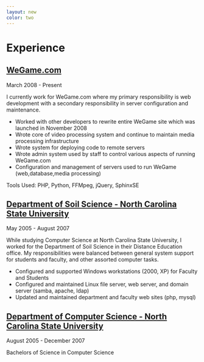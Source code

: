 ```yaml
---
layout: new
color: two
---
```

# Experience

## [WeGame.com](http://www.wegame.com/)

March 2008 - Present

I currently work for WeGame.com where my primary responsibility is web development with a secondary responsibility in server configuration and maintenance.

* Worked with other developers to rewrite entire WeGame site which was launched in November 2008
* Wrote core of video processing system and continue to maintain media processing infrastructure
* Wrote system for deploying code to remote servers
* Wrote admin system used by staff to control various aspects of running WeGame.com
* Configuration and management of servers used to run WeGame (web,database,media processing)

Tools Used: PHP, Python, FFMpeg, jQuery, SphinxSE

## [Department of Soil Science - North Carolina State University](http://www.soil.ncsu.edu/)

May 2005 - August 2007

While studying Computer Science at North Carolina State University, I worked for the Department of Soil Science in their Distance Education office.  My responsibilities were balanced between general system support for students and faculty, and other assorted computer tasks.

* Configured and supported Windows workstations (2000, XP) for Faculty and Students
* Configured and maintained Linux file server, web server, and domain server (samba, apache, ldap)
* Updated and maintained department and faculty web sites (php, mysql)


## [Department of Computer Science - North Carolina State University](http://www.csc.ncsu.edu/)

August 2005 - December 2007

Bachelors of Science in Computer Science
